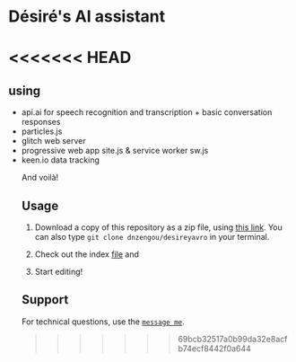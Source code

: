 # Désiré's AI assistant
<<<<<<< HEAD
=======
## using 
<ul>
<li>api.ai for speech recognition and transcription + basic conversation responses</li>
<li>particles.js</li>
<li>glitch web server</li>
<li>progressive web app site.js & service worker sw.js</li>
<li>keen.io data tracking</li>

And voilà!

## Usage

1. Download a copy of this repository as a zip file, using [this link](https://github.com/dnzengou/desireyavro.git). You can also type `git clone dnzengou/desireyavro` in your terminal.

2. Check out the index [file](http://dnzengou.github.io/desireyavro/index.html) and

3. Start editing! 

## Support

For technical questions, use the [`message me`](https://m.me/HeyImDesire).
>>>>>>> 69bcb32517a0b99da32e8acfb74ecf8442f0a644
